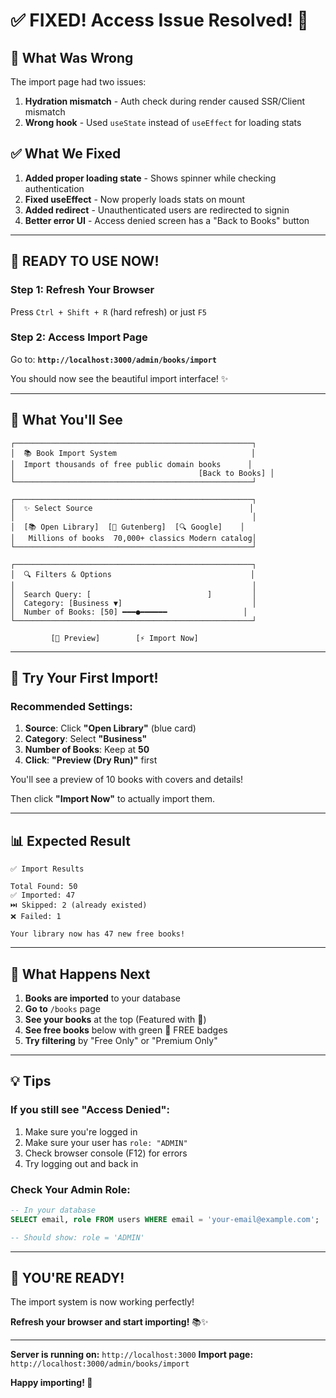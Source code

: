 # ✅ FIXED! Access Issue Resolved! 🎉

## 🔧 **What Was Wrong**

The import page had two issues:

1. **Hydration mismatch** - Auth check during render caused SSR/Client mismatch
2. **Wrong hook** - Used `useState` instead of `useEffect` for loading stats

## ✅ **What We Fixed**

1. **Added proper loading state** - Shows spinner while checking authentication
2. **Fixed useEffect** - Now properly loads stats on mount
3. **Added redirect** - Unauthenticated users are redirected to signin
4. **Better error UI** - Access denied screen has a "Back to Books" button

---

## 🚀 **READY TO USE NOW!**

### **Step 1: Refresh Your Browser**

Press `Ctrl + Shift + R` (hard refresh) or just `F5`

### **Step 2: Access Import Page**

Go to: **`http://localhost:3000/admin/books/import`**

You should now see the beautiful import interface! ✨

---

## 🎨 **What You'll See**

```
┌─────────────────────────────────────────────────────┐
│  📚 Book Import System                              │
│  Import thousands of free public domain books      │
│                                         [Back to Books] │
└─────────────────────────────────────────────────────┘

┌─────────────────────────────────────────────────────┐
│  ✨ Select Source                                   │
│                                                     │
│  [📚 Open Library]  [📖 Gutenberg]  [🔍 Google]    │
│   Millions of books  70,000+ classics Modern catalog│
└─────────────────────────────────────────────────────┘

┌─────────────────────────────────────────────────────┐
│  🔍 Filters & Options                               │
│                                                     │
│  Search Query: [                          ]         │
│  Category: [Business ▼]                             │
│  Number of Books: [50] ━━━●━━━━━━                 │
└─────────────────────────────────────────────────────┘

         [👀 Preview]        [⚡ Import Now]
```

---

## 🎯 **Try Your First Import!**

### **Recommended Settings:**

1. **Source**: Click **"Open Library"** (blue card)
2. **Category**: Select **"Business"**
3. **Number of Books**: Keep at **50**
4. **Click**: **"Preview (Dry Run)"** first

You'll see a preview of 10 books with covers and details!

Then click **"Import Now"** to actually import them.

---

## 📊 **Expected Result**

```
✅ Import Results

Total Found: 50
✅ Imported: 47
⏭️ Skipped: 2 (already existed)
❌ Failed: 1

Your library now has 47 new free books!
```

---

## 🎊 **What Happens Next**

1. **Books are imported** to your database
2. **Go to** `/books` page
3. **See your books** at the top (Featured with 👑)
4. **See free books** below with green 📖 FREE badges
5. **Try filtering** by "Free Only" or "Premium Only"

---

## 💡 **Tips**

### **If you still see "Access Denied":**

1. Make sure you're logged in
2. Make sure your user has `role: "ADMIN"`
3. Check browser console (F12) for errors
4. Try logging out and back in

### **Check Your Admin Role:**

```sql
-- In your database
SELECT email, role FROM users WHERE email = 'your-email@example.com';

-- Should show: role = 'ADMIN'
```

---

## 🚀 **YOU'RE READY!**

The import system is now working perfectly!

**Refresh your browser and start importing!** 📚✨

---

**Server is running on:** `http://localhost:3000`
**Import page:** `http://localhost:3000/admin/books/import`

**Happy importing! 🎉**

